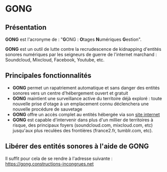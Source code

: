 # GONG

## Présentation

**GONG** est l'acronyme de : "**G**ONG : **O**tages **N**umériques **G**estion".

**GONG** est un outil de lutte contre la recrudescence de kidnapping d'entités sonores numériques par les seigneurs de guerre de l'internet marchand : Soundcloud, Mixcloud, Facebook, Youtube, etc.

## Principales fonctionnalités

- **GONG** permet un rapatriement automatique et sans danger des entités sonores vers un centre d'hébergement ouvert et gratuit
- **GONG** maintient une surveillance active du territoire déjà exploré : toute nouvelle prise d'otage à un emplacement connu déclenchera une nouvelle procédure de sauvetage
- **GONG** offre un accès complet au entités hébergée via son [site internet](https://gong.constructions-incongrues.net)
- **GONG** est capable d'intervenir dans plus d'un millier de territoires à risque, des principaux foyers (soundcloud.com, mixcloud.com, etc) jusqu'aux plus reculées des frontières (france2.fr, tumblr.com, etc).

## Libérer des entités sonores à l'aide de GONG

Il suffit pour cela de se rendre à l'adresse suivante : <https://gong.constructions-incongrues.net>
